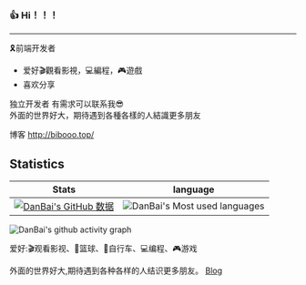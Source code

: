 ### 👍 Hi！！！
---
🎗前端开发者
- 爱好🎬觀看影視，💻編程，🎮遊戲
- 喜欢分享<br/>

独立开发者 有需求可以联系我😎<br/>
外面的世界好大，期待遇到各種各樣的人結識更多朋友

博客 http://bibooo.top/
## Statistics
 Stats | language
--- | --- 
[![DanBai's GitHub 数据](https://github-readme-stats.vercel.app/api?username=Bibooo25730)]() | ![DanBai's Most used languages](https://github-readme-stats.vercel.app/api/top-langs/?username=Bibooo25730&layout=compact&hide_border=true&langs_count=10)

![DanBai's github activity graph](https://activity-graph.herokuapp.com/graph?username=Bibooo25730&theme=react-dark)

爱好:🎬观看影视、🏀篮球、🚴自行车、💻编程、🎮游戏

外面的世界好大,期待遇到各种各样的人结识更多朋友。
[Blog](https://p00q.cn)
